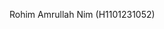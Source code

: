 Rohim Amrullah
Nim (H1101231052)

<!---
Roh1mm/Roh1mm is a ✨ special ✨ repository because its `README.md` (this file) appears on your GitHub profile.
You can click the Preview link to take a look at your changes.
--->
